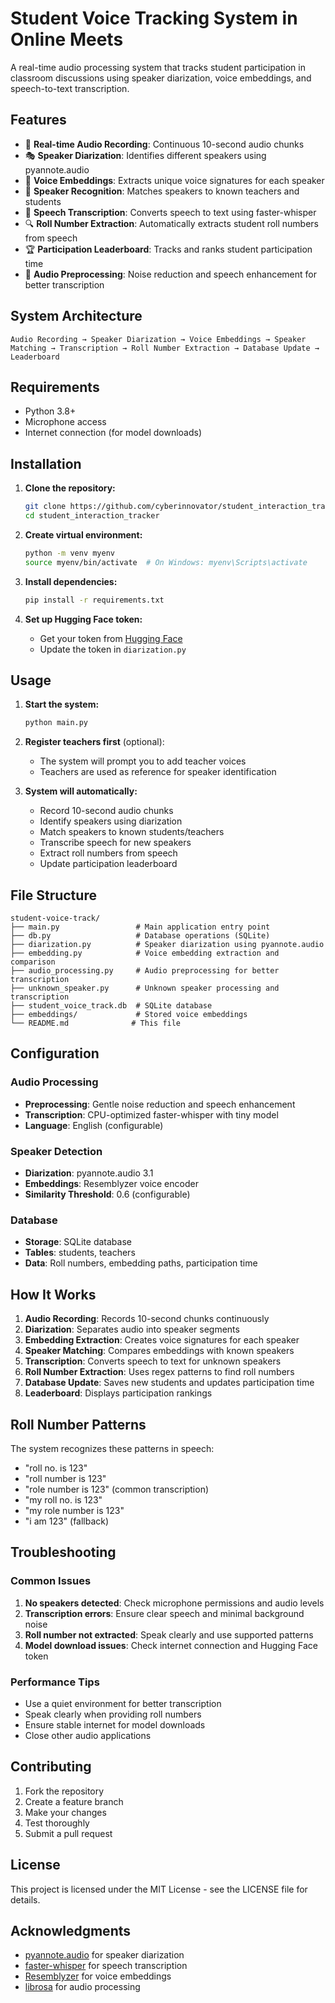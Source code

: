 # Student Voice Tracking System in Online Meets

A real-time audio processing system that tracks student participation in classroom discussions using speaker diarization, voice embeddings, and speech-to-text transcription.

## Features

- 🎤 **Real-time Audio Recording**: Continuous 10-second audio chunks
- 🎭 **Speaker Diarization**: Identifies different speakers using pyannote.audio
- 🎵 **Voice Embeddings**: Extracts unique voice signatures for each speaker
- 👥 **Speaker Recognition**: Matches speakers to known teachers and students
- 📝 **Speech Transcription**: Converts speech to text using faster-whisper
- 🔍 **Roll Number Extraction**: Automatically extracts student roll numbers from speech
- 🏆 **Participation Leaderboard**: Tracks and ranks student participation time
- 🔧 **Audio Preprocessing**: Noise reduction and speech enhancement for better transcription

## System Architecture

```
Audio Recording → Speaker Diarization → Voice Embeddings → Speaker Matching → Transcription → Roll Number Extraction → Database Update → Leaderboard
```

## Requirements

- Python 3.8+
- Microphone access
- Internet connection (for model downloads)

## Installation

1. **Clone the repository:**
   ```bash
   git clone https://github.com/cyberinnovator/student_interaction_tracker.git
   cd student_interaction_tracker
   ```

2. **Create virtual environment:**
   ```bash
   python -m venv myenv
   source myenv/bin/activate  # On Windows: myenv\Scripts\activate
   ```

3. **Install dependencies:**
   ```bash
   pip install -r requirements.txt
   ```

4. **Set up Hugging Face token:**
   - Get your token from [Hugging Face](https://huggingface.co/settings/tokens)
   - Update the token in `diarization.py`

## Usage

1. **Start the system:**
   ```bash
   python main.py
   ```

2. **Register teachers first** (optional):
   - The system will prompt you to add teacher voices
   - Teachers are used as reference for speaker identification

3. **System will automatically:**
   - Record 10-second audio chunks
   - Identify speakers using diarization
   - Match speakers to known students/teachers
   - Transcribe speech for new speakers
   - Extract roll numbers from speech
   - Update participation leaderboard

## File Structure

```
student-voice-track/
├── main.py                 # Main application entry point
├── db.py                   # Database operations (SQLite)
├── diarization.py          # Speaker diarization using pyannote.audio
├── embedding.py            # Voice embedding extraction and comparison
├── audio_processing.py     # Audio preprocessing for better transcription
├── unknown_speaker.py      # Unknown speaker processing and transcription
├── student_voice_track.db  # SQLite database
├── embeddings/             # Stored voice embeddings
└── README.md              # This file
```

## Configuration

### Audio Processing
- **Preprocessing**: Gentle noise reduction and speech enhancement
- **Transcription**: CPU-optimized faster-whisper with tiny model
- **Language**: English (configurable)

### Speaker Detection
- **Diarization**: pyannote.audio 3.1
- **Embeddings**: Resemblyzer voice encoder
- **Similarity Threshold**: 0.6 (configurable)

### Database
- **Storage**: SQLite database
- **Tables**: students, teachers
- **Data**: Roll numbers, embedding paths, participation time

## How It Works

1. **Audio Recording**: Records 10-second chunks continuously
2. **Diarization**: Separates audio into speaker segments
3. **Embedding Extraction**: Creates voice signatures for each speaker
4. **Speaker Matching**: Compares embeddings with known speakers
5. **Transcription**: Converts speech to text for unknown speakers
6. **Roll Number Extraction**: Uses regex patterns to find roll numbers
7. **Database Update**: Saves new students and updates participation time
8. **Leaderboard**: Displays participation rankings

## Roll Number Patterns

The system recognizes these patterns in speech:
- "roll no. is 123"
- "roll number is 123"
- "role number is 123" (common transcription)
- "my roll no. is 123"
- "my role number is 123"
- "i am 123" (fallback)

## Troubleshooting

### Common Issues

1. **No speakers detected**: Check microphone permissions and audio levels
2. **Transcription errors**: Ensure clear speech and minimal background noise
3. **Roll number not extracted**: Speak clearly and use supported patterns
4. **Model download issues**: Check internet connection and Hugging Face token

### Performance Tips

- Use a quiet environment for better transcription
- Speak clearly when providing roll numbers
- Ensure stable internet for model downloads
- Close other audio applications

## Contributing

1. Fork the repository
2. Create a feature branch
3. Make your changes
4. Test thoroughly
5. Submit a pull request

## License

This project is licensed under the MIT License - see the LICENSE file for details.

## Acknowledgments

- [pyannote.audio](https://github.com/pyannote/pyannote-audio) for speaker diarization
- [faster-whisper](https://github.com/guillaumekln/faster-whisper) for speech transcription
- [Resemblyzer](https://github.com/resemble-ai/Resemblyzer) for voice embeddings
- [librosa](https://librosa.org/) for audio processing 
